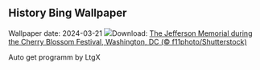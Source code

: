 ## History Bing Wallpaper
Wallpaper date: 2024-03-21
![](https://www.bing.com/th?id=OHR.CherryBlossomsDC_EN-US3285783737_UHD.jpg&w=1000)Download: [The Jefferson Memorial during the Cherry Blossom Festival, Washington, DC (© f11photo/Shutterstock)](https://www.bing.com/th?id=OHR.CherryBlossomsDC_EN-US3285783737_UHD.jpg)

Auto get programm by LtgX
